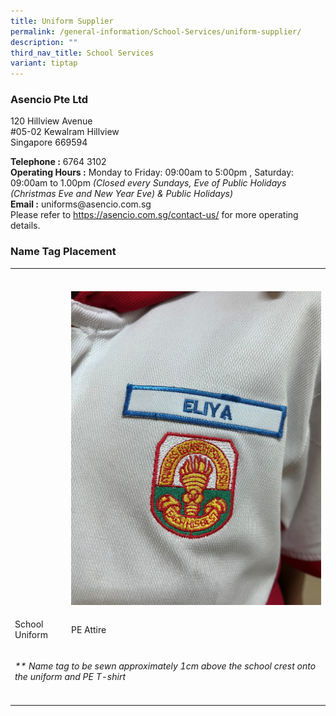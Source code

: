 ```yaml
---
title: Uniform Supplier
permalink: /general-information/School-Services/uniform-supplier/
description: ""
third_nav_title: School Services
variant: tiptap
---
```

<h3>Asencio Pte Ltd</h3>
<p>120 Hillview Avenue
<br>#05-02 Kewalram Hillview
<br>Singapore 669594</p>
<p><strong>Telephone :</strong>&nbsp;6764 3102
<br><strong>Operating Hours :</strong>&nbsp;Monday to Friday: 09:00am to 5:00pm
,&nbsp;Saturday: 09:00am to 1.00pm <em>(Closed every Sundays, Eve of Public Holidays (Christmas Eve and New Year Eve) &amp; Public Holidays)</em> 
<br><strong>Email :</strong>&nbsp;uniforms@asencio.com.sg
<br>Please refer to&nbsp;<a href="https://asencio.com.sg/contact-us/" rel="noopener noreferrer nofollow" target="_blank">https://asencio.com.sg/contact-us/</a>&nbsp;for
more operating details.</p>
<h3>Name Tag Placement</h3>
<table>
<tbody>
<tr>
<th rowspan="1" colspan="1">
<p></p>
</th>
<th rowspan="1" colspan="1">
<p></p>
</th>
</tr>
<tr>
<td rowspan="1" colspan="1">
<p></p>
</td>
<td rowspan="1" colspan="1">
<p></p>
<div class="isomer-image-wrapper">
<img style="width: 100%" height="auto" width="100%" alt="" src="/images/2024 Others/SchPEUniform_NameTag.jpg">
</div>
</td>
</tr>
<tr>
<td rowspan="1" colspan="1">
<p>School Uniform</p>
</td>
<td rowspan="1" colspan="1">
<p>PE Attire</p>
</td>
</tr>
<tr>
<td rowspan="1" colspan="2">
<p><em>** Name tag to be sewn approximately 1cm above the school crest onto the uniform and PE T-shirt</em>
</p>
</td>
</tr>
<tr>
<td rowspan="1" colspan="1">
<p></p>
</td>
<td rowspan="1" colspan="1">
<p></p>
</td>
</tr>
</tbody>
</table>
<p></p>